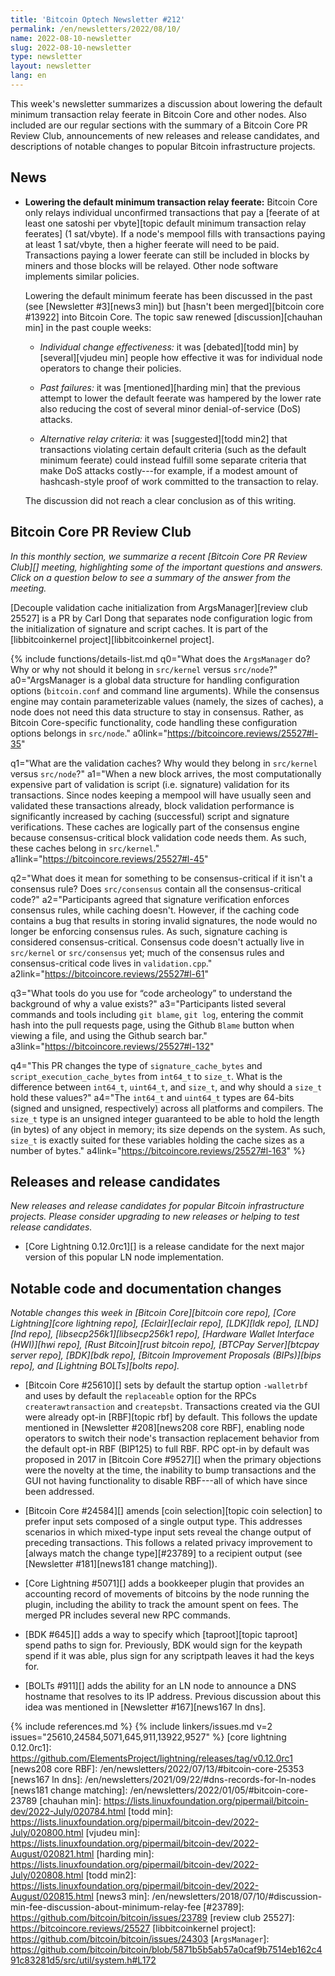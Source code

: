 ```yaml
---
title: 'Bitcoin Optech Newsletter #212'
permalink: /en/newsletters/2022/08/10/
name: 2022-08-10-newsletter
slug: 2022-08-10-newsletter
type: newsletter
layout: newsletter
lang: en
---
```

This week's newsletter summarizes a discussion about lowering the
default minimum transaction relay feerate in Bitcoin Core and other
nodes.  Also included are our regular sections with the summary of a
Bitcoin Core PR Review Club, announcements of new releases and release
candidates, and descriptions of notable changes to popular Bitcoin
infrastructure projects.

## News

- **Lowering the default minimum transaction relay feerate:** Bitcoin
  Core only relays individual unconfirmed transactions that pay a
  [feerate of at least one satoshi per vbyte][topic default minimum
  transaction relay feerates] (1 sat/vbyte).  If a node's mempool fills
  with transactions paying at least 1 sat/vbyte, then a higher feerate
  will need to be paid.  Transactions paying a lower feerate can still
  be included in blocks by miners and those blocks will be relayed.
  Other node software implements similar policies.

    Lowering the default minimum feerate has been discussed in the past
    (see [Newsletter #3][news3 min]) but [hasn't been merged][bitcoin
    core #13922] into Bitcoin Core.  The topic saw renewed
    [discussion][chauhan min] in the past couple weeks:

    - *Individual change effectiveness:* it was [debated][todd min] by
      [several][vjudeu min] people how effective it was for individual
      node operators to change their policies.

    - *Past failures:* it was [mentioned][harding min] that the previous
      attempt to lower the default feerate was hampered by the lower
      rate also reducing the cost of several minor denial-of-service
      (DoS) attacks.

    - *Alternative relay criteria:* it was [suggested][todd min2] that
      transactions violating certain default criteria (such as the
      default minimum feerate) could instead fulfill some separate
      criteria that make DoS attacks costly---for example, if a modest amount
      of hashcash-style proof of work committed to the transaction to
      relay.

    The discussion did not reach a clear conclusion as of this writing.

## Bitcoin Core PR Review Club

*In this monthly section, we summarize a recent [Bitcoin Core PR Review Club][]
meeting, highlighting some of the important questions and answers.  Click on a
question below to see a summary of the answer from the meeting.*

[Decouple validation cache initialization from ArgsManager][review club 25527]
is a PR by Carl Dong that separates node configuration logic from the
initialization of signature and script caches.
It is part of the [libbitcoinkernel project][libbitcoinkernel project].

{% include functions/details-list.md
  q0="What does the `ArgsManager` do?  Why or why not should it belong
in `src/kernel` versus `src/node`?"
  a0="ArgsManager is a global data structure for handling
configuration options (`bitcoin.conf` and command line arguments).
While the consensus engine may contain parameterizable values (namely,
the sizes of caches), a node does not need this data structure to stay
in consensus. Rather, as Bitcoin Core-specific functionality, code
handling these configuration options belongs in `src/node`."
  a0link="https://bitcoincore.reviews/25527#l-35"

  q1="What are the validation caches? Why would they belong in
`src/kernel` versus `src/node`?"
  a1="When a new block arrives, the most computationally expensive part of
validation is script (i.e. signature) validation for its transactions.
Since nodes keeping a mempool will have usually seen and validated
these transactions already, block validation performance is
significantly increased by caching (successful) script and signature
verifications. These caches are logically
part of the consensus engine because consensus-critical block
validation code needs them. As such, these caches belong in
`src/kernel`."
  a1link="https://bitcoincore.reviews/25527#l-45"

  q2="What does it mean for something to be consensus-critical if it
isn't a consensus rule? Does `src/consensus` contain all the
consensus-critical code?"
  a2="Participants agreed that signature verification enforces
consensus rules, while caching doesn't. However, if the caching code
contains a bug that results in storing invalid signatures, the node
would no longer be enforcing consensus rules. As such, signature
caching is considered consensus-critical. Consensus code doesn't
actually live in `src/kernel` or `src/consensus` yet; much of
the consensus rules and consensus-critical code lives in
`validation.cpp`."
  a2link="https://bitcoincore.reviews/25527#l-61"

  q3="What tools do you use for “code archeology” to understand the
background of why a value exists?"
  a3="Participants listed several commands and tools including `git
blame`, `git log`, entering the commit hash into the pull requests
page, using the Github `Blame` button when viewing a file, and using
the Github search bar."
  a3link="https://bitcoincore.reviews/25527#l-132"

  q4="This PR changes the type of `signature_cache_bytes` and
`script_execution_cache_bytes` from `int64_t` to `size_t`.
What is the difference between `int64_t`, `uint64_t`, and `size_t`,
and why should a `size_t` hold these values?"
  a4="The `int64_t` and `uint64_t` types are 64-bits (signed and
unsigned, respectively) across all platforms and compilers. The
`size_t` type is an unsigned integer guaranteed to be able to
hold the length (in bytes) of any object in memory; its size depends
on the system. As such, `size_t` is exactly suited for these variables
holding the cache sizes as a number of bytes."
  a4link="https://bitcoincore.reviews/25527#l-163"
%}

## Releases and release candidates

*New releases and release candidates for popular Bitcoin infrastructure
projects.  Please consider upgrading to new releases or helping to test
release candidates.*

- [Core Lightning 0.12.0rc1][] is a release candidate for the next major
  version of this popular LN node implementation.

## Notable code and documentation changes

*Notable changes this week in [Bitcoin Core][bitcoin core repo], [Core
Lightning][core lightning repo], [Eclair][eclair repo], [LDK][ldk repo],
[LND][lnd repo], [libsecp256k1][libsecp256k1 repo], [Hardware Wallet
Interface (HWI)][hwi repo], [Rust Bitcoin][rust bitcoin repo], [BTCPay
Server][btcpay server repo], [BDK][bdk repo], [Bitcoin Improvement
Proposals (BIPs)][bips repo], and [Lightning BOLTs][bolts repo].*

- [Bitcoin Core #25610][] sets by default the startup option `-walletrbf` and uses
  by default the `replaceable` option for the RPCs `createrawtransaction` and `createpsbt`.
  Transactions created via the GUI were already opt-in [RBF][topic rbf]
  by default. This follows the update mentioned in
  [Newsletter #208][news208 core RBF], enabling node operators to
  switch their node's transaction replacement behavior from the
  default opt-in RBF (BIP125) to full RBF. RPC opt-in by default was
  proposed in 2017 in [Bitcoin Core #9527][] when the primary
  objections were the novelty at the time, the inability to bump
  transactions and the GUI not having functionality to disable RBF---all
  of which have since been addressed.

- [Bitcoin Core #24584][] amends [coin selection][topic coin selection] to prefer input sets
  composed of a single output type. This addresses scenarios in which
  mixed-type input sets reveal the change output of preceding
  transactions. This follows a related privacy improvement to [always
  match the change type][#23789] to a recipient output (see
  [Newsletter #181][news181 change matching]).

- [Core Lightning #5071][] adds a bookkeeper plugin that provides an
  accounting record of movements of bitcoins by the node running the
  plugin, including the ability to track the amount spent on fees.  The
  merged PR includes several new RPC commands.

- [BDK #645][] adds a way to specify which [taproot][topic taproot] spend paths to sign
  for.  Previously, BDK would sign for the keypath spend if it was able,
  plus sign for any scriptpath leaves it had the keys for.

- [BOLTs #911][] adds the ability for an LN node to announce a DNS
  hostname that resolves to its IP address.  Previous discussion about
  this idea was mentioned in [Newsletter #167][news167 ln dns].

{% include references.md %}
{% include linkers/issues.md v=2 issues="25610,24584,5071,645,911,13922,9527" %}
[core lightning 0.12.0rc1]: https://github.com/ElementsProject/lightning/releases/tag/v0.12.0rc1
[news208 core RBF]: /en/newsletters/2022/07/13/#bitcoin-core-25353
[news167 ln dns]: /en/newsletters/2021/09/22/#dns-records-for-ln-nodes
[news181 change matching]: /en/newsletters/2022/01/05/#bitcoin-core-23789
[chauhan min]: https://lists.linuxfoundation.org/pipermail/bitcoin-dev/2022-July/020784.html
[todd min]: https://lists.linuxfoundation.org/pipermail/bitcoin-dev/2022-July/020800.html
[vjudeu min]: https://lists.linuxfoundation.org/pipermail/bitcoin-dev/2022-August/020821.html
[harding min]: https://lists.linuxfoundation.org/pipermail/bitcoin-dev/2022-July/020808.html
[todd min2]: https://lists.linuxfoundation.org/pipermail/bitcoin-dev/2022-August/020815.html
[news3 min]: /en/newsletters/2018/07/10/#discussion-min-fee-discussion-about-minimum-relay-fee
[#23789]: https://github.com/bitcoin/bitcoin/issues/23789
[review club 25527]: https://bitcoincore.reviews/25527
[libbitcoinkernel project]: https://github.com/bitcoin/bitcoin/issues/24303
[`ArgsManager`]: https://github.com/bitcoin/bitcoin/blob/5871b5b5ab57a0caf9b7514eb162c491c83281d5/src/util/system.h#L172
